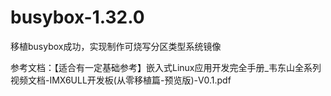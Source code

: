 # busybox-1.32.0
移植busybox成功，实现制作可烧写分区类型系统镜像

参考文档：【适合有一定基础参考】嵌入式Linux应用开发完全手册_韦东山全系列视频文档-IMX6ULL开发板(从零移植篇-预览版)-V0.1.pdf
